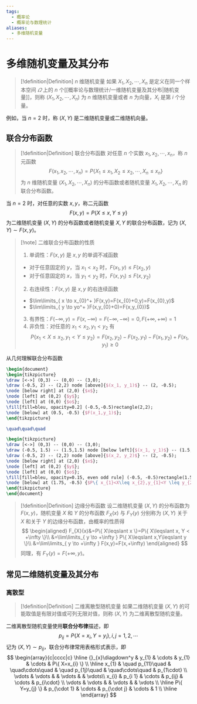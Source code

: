 ```yaml
---
tags:
  - 概率论
  - 概率论与数理统计
aliases:
  - 多维随机变量
---
```


# 多维随机变量及其分布

> [!definition|Definition] $n$ 维随机变量
> 如果 $X_{1},X_{2},\cdots,X_{n}$ 是定义在同一个样本空间 $\varOmega$ 上的 $n$ 个[[概率论与数理统计/一维随机变量及其分布|随机变量]]，则称 $(X_{1},X_{2},\cdots,X_{n})$ 为 $n$ 维随机变量或者 $n$ 为向量，$X_{i}$ 是第 $i$ 个分量。

例如，当 $n=2$ 时，称 $(X,Y)$ 是二维随机变量或二维随机向量。

## 联合分布函数

> [!definition|Definition] 联合分布函数
> 对任意 $n$ 个实数 $x_{1},x_{2},\cdots,x_{n}$，称 $n$ 元函数
> $$
F(x_{1},x_{2},\cdots,x_{n})=P\{ X_{1}\leqslant x_{1}, X_{2}\leqslant x_{2},\cdots,X_{n}\leqslant x_{n} \}
> $$
> 为 $n$ 维随机变量 $(X_{1},X_{2},\cdots,X_{n})$ 的分布函数或者随机变量 $X_{1},X_{2},\cdots,X_{n}$ 的联合分布函数。

当 $n=2$ 时，对任意的实数 $x,y$，称二元函数
$$
F(x,y)=P\{ X\leqslant x,Y\leqslant y \}
$$
为二维随机变量 $(X,Y)$ 的分布函数或者随机变量 $X,Y$ 的联合分布函数，记为 $(X,Y)\sim F(x,y)$。

> [!note] 二维联合分布函数的性质
> 1. 单调性：$F(x,y)$ 是 $x,y$ 的单调不减函数
> 	- 对于任意固定的 $y$，当 $x_{1}<x_{2}$ 时，$F(x_{1},y)\leqslant F(x_{2},y)$
> 	- 对于任意固定的 $x$，当 $y_{1}<y_{2}$ 时，$F(x,y_{1})\leqslant F(x,y_{2})$
> 2. 右连续性：$F(x,y)$ 是 $x,y$ 的右连续函数
> 	- $\lim\limits_{ x \to x_{0}^+ }F(x,y)=F(x_{0}+0,y)=F(x_{0},y)$
> 	- $\lim\limits_{ y \to yo^+ }F(x,y_{0}+0)=F(x,y_{0})$
> 3. 有界性：$F(-\infty,y)=F(x,-\infty)=F(-\infty,-\infty)=0,F(+\infty,+\infty)=1$
> 4. 非负性：对任意的 $x_{1}<x_{2},y_{1}<y_{2}$ 有
>    $$
P\{ x_{1}<X\leqslant x_{2},y_{1}<Y\leqslant y_{2} \}=F(x_{2},y_{2})-F(x_{2},y_{1})-F(x_{1},y_{2})+F(x_{1},y_{1})\geqslant 0
>    $$

从几何理解联合分布函数
```tikz
\begin{document}
\begin{tikzpicture}
\draw [<->] (0,3) -- (0,0) -- (3,0);
\draw (-0.5, 2) -- (2,2) node [above]{$(x_1, y_1)$} -- (2, -0.5); 
\node [below right] at (2,0) {$x$}; 
\node [left] at (0,2) {$y$};
\node [left] at (0,0) {$o$};
\fill[fill=bleu, opacity=0.2] (-0.5,-0.5)rectangle(2,2);
\node [below] at (0.5, -0.5) {$F(x_1,y_1)$};
\end{tikzpicture}

\quad\quad\quad

\begin{tikzpicture}
\draw [<->] (0,3) -- (0,0) -- (3,0);
\draw (-0.5, 1.5) -- (1.5,1.5) node [below left]{$(x_1, y_1)$} -- (1.5, -0.5); 
\draw (-0.5, 2) -- (2,2) node [above]{$(x_2, y_2)$} -- (2, -0.5); 
\node [below right] at (2,0) {$x$}; 
\node [left] at (0,2) {$y$};
\node [left] at (0,0) {$o$};
\fill[fill=bleu, opacity=0.15, even odd rule] (-0.5, -0.5)rectangle(1.5, 1.5)(-0.5,-0.5)rectangle(2,2);
\node [below] at (1.75, -0.5) {$P\{ x_{1}<X\leq x_{2},y_{1}<Y \leq y_{2} \}$};
\end{tikzpicture}
\end{document}
```

> [!definition|Definition] 边缘分布函数
> 设二维随机变量 $(X,Y)$ 的分布函数为 $F(x,y)$，随机变量 $X$ 和 $Y$ 的分布函数 $F_{X}(x)$ 与 $F_{Y}(y)$ 分别称为 $(X,Y)$ 关于 $X$ 和关于 $Y$ 的边缘分布函数，由概率的性质得
> $$
\begin{aligned}
F_{X}(x)&=P\{ X\leqslant x \}=P\{ X\leqslant x, Y < +\infty \}\\
&=\lim\limits_{ y \to +\infty } P\{ X\leqslant x,Y\leqslant y \}\\
&=\lim\limits_{ y \to +\infty } F(x,y)=F(x,+\infty)
\end{aligned}
> $$
> 同理，有 $F_{Y}(y)=F(+\infty,y)$。

## 常见二维随机变量及其分布

### 离散型

> [!definition|Definition] 二维离散型随机变量
> 如果二维随机变量 $(X,Y)$ 的可能取值是有限对值或可列无限对值，则称 $(X,Y)$ 为二维离散型随机变量。

二维离散型随机变量使用**联合分布律**描述，即
$$
p_{ij}=P\{ X=x_{i},Y=y_{i} \},i,j=1,2,\cdots
$$
记为 $(X,Y)\sim p_{ij}$，联合分布律常用表格形式表示，即
$$
\begin{array}{c|cccc|c}
\hline
{}_{x}\diagdown^y & y_{1} & \cdots & y_{1} & \cdots & P\{ X=x_{i} \} \\
\hline
x_{1} & \quad p_{11}\quad & \quad\cdots\quad & \quad p_{1j}\quad & \quad\cdots\quad & p_{1\cdot} \\
\vdots & \vdots & & \vdots &  & \vdots\\
x_{i} & p_{i 1} & \cdots & p_{ij} & \cdots & p_{i\cdot} \\
\vdots & \vdots &  & \vdots &  & \vdots \\
\hline
P\{ Y=y_{j} \} & p_{\cdot 1} & \cdots & p_{\cdot j} & \cdots & 1 \\
\hline
\end{array}
$$
